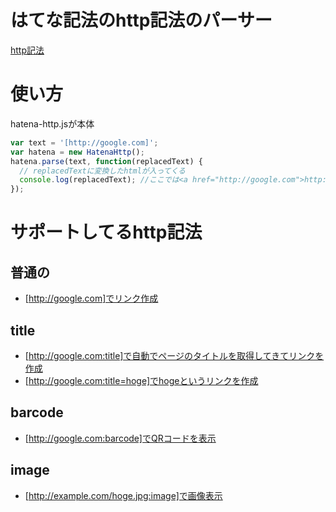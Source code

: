 # はてな記法のhttp記法のパーサー
[http記法](http://d.hatena.ne.jp/keyword/http%B5%AD%CB%A1)

# 使い方
hatena-http.jsが本体  

```javascript
var text = '[http://google.com]';
var hatena = new HatenaHttp();
hatena.parse(text, function(replacedText) {
  // replacedTextに変換したhtmlが入ってくる
  console.log(replacedText); //ここでは<a href="http://google.com">http://google.com</a>が入ってくる
});
```

# サポートしてるhttp記法
## 普通の
* [http://google.com]でリンク作成

## title
* [http://google.com:title]で自動でページのタイトルを取得してきてリンクを作成  
* [http://google.com:title=hoge]でhogeというリンクを作成  

## barcode
* [http://google.com:barcode]でQRコードを表示

## image
* [http://example.com/hoge.jpg:image]で画像表示
